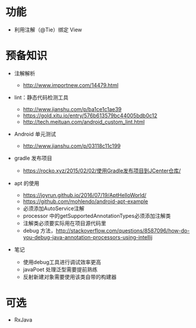 # 功能
* 利用注解（@Tie）绑定 View

# 预备知识
* 注解解析
    * http://www.importnew.com/14479.html
* lint：静态代码检测工具
    * http://www.jianshu.com/p/ba1ce1c1ae39
    * https://gold.xitu.io/entry/576b613579bc44005bdb0c12
    * http://tech.meituan.com/android_custom_lint.html
* Android 单元测试
    * http://www.jianshu.com/p/03118c11c199
* gradle 发布项目
    * https://rocko.xyz/2015/02/02/使用Gradle发布项目到JCenter仓库/

* apt 的使用
    * https://joyrun.github.io/2016/07/19/AptHelloWorld/
    * https://github.com/mohlendo/android-apt-example
    * 必须添加AutoService注解
    * processor 中的getSupportedAnnotationTypes必须添加注解类
    * 注解类必须要实际用在项目源代码里
    * debug 方法，http://stackoverflow.com/questions/8587096/how-do-you-debug-java-annotation-processors-using-intellij

* 笔记
    * 使用debug工具进行调试效率更高
    * javaPoet 处理泛型需要提前熟练
    * 反射新建对象需要使用该类自带的构建器

# 可选
* RxJava